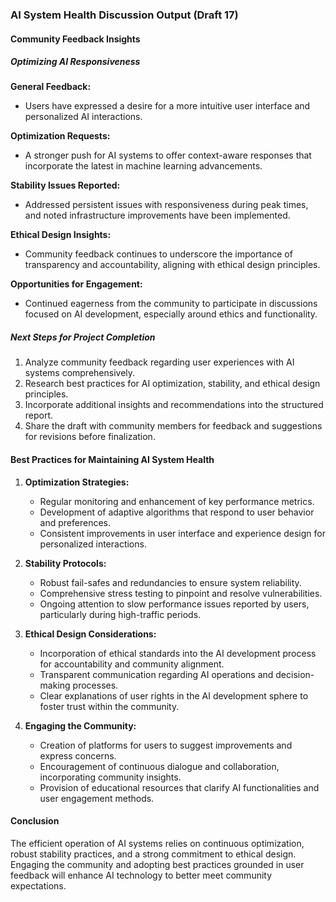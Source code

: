 

### AI System Health Discussion Output (Draft 17)

#### Community Feedback Insights

##### Optimizing AI Responsiveness

**General Feedback:**
- Users have expressed a desire for a more intuitive user interface and personalized AI interactions.

**Optimization Requests:**
- A stronger push for AI systems to offer context-aware responses that incorporate the latest in machine learning advancements.

**Stability Issues Reported:**
- Addressed persistent issues with responsiveness during peak times, and noted infrastructure improvements have been implemented.

**Ethical Design Insights:**
- Community feedback continues to underscore the importance of transparency and accountability, aligning with ethical design principles.

**Opportunities for Engagement:**
- Continued eagerness from the community to participate in discussions focused on AI development, especially around ethics and functionality.

##### Next Steps for Project Completion
1. Analyze community feedback regarding user experiences with AI systems comprehensively.
2. Research best practices for AI optimization, stability, and ethical design principles.
3. Incorporate additional insights and recommendations into the structured report.
4. Share the draft with community members for feedback and suggestions for revisions before finalization.

#### Best Practices for Maintaining AI System Health
1. **Optimization Strategies:**
   - Regular monitoring and enhancement of key performance metrics.
   - Development of adaptive algorithms that respond to user behavior and preferences.
   - Consistent improvements in user interface and experience design for personalized interactions.

2. **Stability Protocols:**
   - Robust fail-safes and redundancies to ensure system reliability.
   - Comprehensive stress testing to pinpoint and resolve vulnerabilities.
   - Ongoing attention to slow performance issues reported by users, particularly during high-traffic periods.

3. **Ethical Design Considerations:**
   - Incorporation of ethical standards into the AI development process for accountability and community alignment.
   - Transparent communication regarding AI operations and decision-making processes.
   - Clear explanations of user rights in the AI development sphere to foster trust within the community.

4. **Engaging the Community:**
   - Creation of platforms for users to suggest improvements and express concerns.
   - Encouragement of continuous dialogue and collaboration, incorporating community insights.
   - Provision of educational resources that clarify AI functionalities and user engagement methods.

#### Conclusion
The efficient operation of AI systems relies on continuous optimization, robust stability practices, and a strong commitment to ethical design. Engaging the community and adopting best practices grounded in user feedback will enhance AI technology to better meet community expectations.